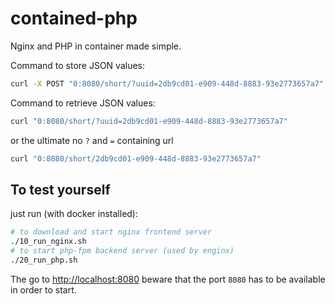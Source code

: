 # contained-php

Nginx and PHP in container made simple.

Command to store JSON values:

```bash
curl -X POST "0:8080/short/?uuid=2db9cd01-e909-448d-8883-93e2773657a7" --data '{"keyA":"valA","sub":{"keyB":"valB"}}'
```

Command to retrieve JSON values:

```bash
curl "0:8080/short/?uuid=2db9cd01-e909-448d-8883-93e2773657a7"
```

or the ultimate no `?` and `=` containing url

```bash
curl "0:8080/short/2db9cd01-e909-448d-8883-93e2773657a7"
```

## To test yourself

just run (with docker installed):

```bash
# to download and start nginx frontend server
./10_run_nginx.sh
# to start php-fpm backend server (used by enginx)
./20_run_php.sh
```

The go to <http://localhost:8080> beware that the port `8080` has to be available in order to start.
